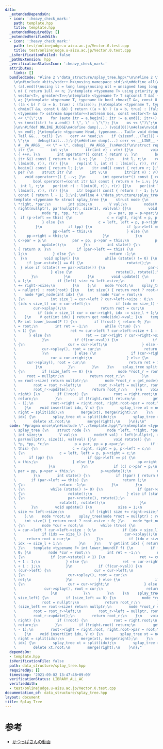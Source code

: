 ```yaml
---
data:
  _extendedDependsOn:
  - icon: ':heavy_check_mark:'
    path: template.hpp
    title: template.hpp
  _extendedRequiredBy: []
  _extendedVerifiedWith:
  - icon: ':heavy_check_mark:'
    path: test/onlinejudge.u-aizu.ac.jp/Vector.0.test.cpp
    title: test/onlinejudge.u-aizu.ac.jp/Vector.0.test.cpp
  _isVerificationFailed: false
  _pathExtension: hpp
  _verificationStatusIcon: ':heavy_check_mark:'
  attributes:
    links: []
  bundledCode: "#line 2 \"data_structure/splay_tree.hpp\"\n\n#line 2 \"template.hpp\"\
    \n\n#include <bits/stdc++.h>\nusing namespace std;\n\n#define all(a) (a).begin(),\
    \ (a).end()\nusing ll = long long;\nusing ull = unsigned long long;\null bit(int\
    \ n) { return 1ull << n; }\ntemplate <typename T> using priority_queue_rev = priority_queue<T,\
    \ vector<T>, greater<T>>;\ntemplate <typename T> T sq(const T &a) { return a *\
    \ a; }\ntemplate <typename T, typename U> bool chmax(T &a, const U &b) { return\
    \ ((a < b) ? (a = b, true) : (false)); }\ntemplate <typename T, typename U> bool\
    \ chmin(T &a, const U &b) { return ((a > b) ? (a = b, true) : (false)); }\ntemplate\
    \ <typename T> ostream &operator<<(ostream &os, const vector<T> &a) {\n    os\
    \ << \"(\";\n    for (auto itr = a.begin(); itr != a.end(); itr++) { os << *itr\
    \ << (next(itr) != a.end() ? \", \" : \"\"); }\n    os << \")\";\n    return os;\n\
    }\n\n#ifdef ONLINE_JUDGE\n#define dump(...) (void(0))\n#else\nvoid debug() { cerr\
    \ << endl; }\ntemplate <typename Head, typename... Tail> void debug(Head &&head,\
    \ Tail &&... tail) {\n    cerr << head;\n    if (sizeof...(Tail)) cerr << \",\
    \ \";\n    debug(tail...);\n}\n#define dump(...) cerr << __LINE__ << \": \" <<\
    \ #__VA_ARGS__ << \" = \", debug(__VA_ARGS__)\n#endif\n\nstruct rep {\n    struct\
    \ itr {\n        int v;\n        itr(int v) : v(v) {}\n        void operator++()\
    \ { ++v; }\n        int operator*() const { return v; }\n        bool operator!=(const\
    \ itr &i) const { return v != i.v; }\n    };\n    int l, r;\n    rep(int r) :\
    \ l(min(0, r)), r(r) {}\n    rep(int l, int r) : l(min(l, r)), r(r) {}\n    itr\
    \ begin() const { return l; };\n    itr end() const { return r; };\n};\nstruct\
    \ per {\n    struct itr {\n        int v;\n        itr(int v) : v(v) {}\n    \
    \    void operator++() { --v; }\n        int operator*() const { return v; }\n\
    \        bool operator!=(const itr &i) const { return v != i.v; }\n    };\n  \
    \  int l, r;\n    per(int r) : l(min(0, r)), r(r) {}\n    per(int l, int r) :\
    \ l(min(l, r)), r(r) {}\n    itr begin() const { return r - 1; };\n    itr end()\
    \ const { return l - 1; };\n};\n#line 4 \"data_structure/splay_tree.hpp\"\n\n\
    template <typename V> struct splay_tree {\n    struct node {\n        node *left,\
    \ *right, *par;\n        int size;\n        V val;\n        node(V val) : left(nullptr),\
    \ right(nullptr), par(nullptr), size(1), val(val) {}\n        void rotate() {\n\
    \            node *p, *pp, *c;\n            p = par, pp = p->par;\n          \
    \  if (p->left == this) {\n                c = right, right = p, p->left = c;\n\
    \            } else {\n                c = left, left = p, p->right = c;\n   \
    \         }\n            if (pp) {\n                if (pp->left == p) {\n   \
    \                 pp->left = this;\n                } else {\n               \
    \     pp->right = this;\n                }\n            }\n            if (c)\
    \ c->par = p;\n            par = pp, p->par = this;\n            p->update();\n\
    \            update();\n        }\n        int state() {\n            if (!par)\
    \ { return 0; }\n            if (par->left == this) {\n                return\
    \ 1;\n            } else {\n                return -1;\n            }\n      \
    \  }\n        void splay() {\n            while (state() != 0) {\n           \
    \     if (par->state() == 0) {\n                    rotate();\n              \
    \  } else if (state() == par->state()) {\n                    par->rotate(), rotate();\n\
    \                } else {\n                    rotate(), rotate();\n         \
    \       }\n            }\n        }\n        void update() {\n            size\
    \ = 1;\n            if (left) size += left->size;\n            if (right) size\
    \ += right->size;\n        }\n    };\n    node *root;\n    splay_tree(node *root\
    \ = nullptr) : root(root) {}\n    int size() { return root ? root->size : 0; }\n\
    \    node *get_node(int idx) {\n        node *cur = root;\n        while (true)\
    \ {\n            int size_l = cur->left ? cur->left->size : 0;\n            if\
    \ (idx < size_l) cur = cur->left;\n            if (idx == size_l) {\n        \
    \        cur->splay();\n                return root = cur;\n            }\n  \
    \          if (idx > size_l) cur = cur->right, idx -= size_l + 1;\n        }\n\
    \    }\n    V get(int idx) { return get_node(idx)->val; }\n    template <typename\
    \ F> int lower_bound(F f) {\n        if (!root) { return 0; }\n        node *cur\
    \ = root;\n        int ret = -1;\n        while (true) {\n            if (cur->state()\
    \ < 1) {\n                ret += cur->left ? cur->left->size + 1 : 1;\n      \
    \      } else {\n                ret -= cur->right ? cur->right->size + 1 : 1;\n\
    \            }\n            if (f(cur->val)) {\n                if (cur->left)\
    \ {\n                    cur = cur->left;\n                } else {\n        \
    \            cur->splay(), root = cur;\n                    return ret;\n    \
    \            }\n            } else {\n                if (cur->right) {\n    \
    \                cur = cur->right;\n                } else {\n               \
    \     cur->splay(), root = cur;\n                    return ret + 1;\n       \
    \         }\n            }\n        }\n    }\n    splay_tree split(int size_left)\
    \ {\n        if (size_left == 0) {\n            node *root_r = root;\n       \
    \     root = nullptr;\n            return root_r;\n        }\n        if (size_left\
    \ == root->size) return nullptr;\n        node *root_r = get_node(size_left);\n\
    \        root = root_r->left;\n        root_r->left = nullptr, root->par = nullptr;\n\
    \        root_r->update();\n        return root_r;\n    }\n    void merge(splay_tree\
    \ right) {\n        if (!root) {\n            root = right.root;\n           \
    \ return;\n        }\n        if (!right.root) return;\n        get_node(root->size\
    \ - 1);\n        root->right = right.root, right.root->par = root;\n        root->update();\n\
    \    }\n    void insert(int idx, V x) {\n        splay_tree xt = new node(x),\
    \ right = split(idx);\n        merge(xt), merge(right);\n    }\n    void erase(int\
    \ idx) {\n        splay_tree xt = split(idx);\n        splay_tree right = xt.split(1);\n\
    \        delete xt.root;\n        merge(right);\n    }\n};\n"
  code: "#pragma once\n\n#include \"../template.hpp\"\n\ntemplate <typename V> struct\
    \ splay_tree {\n    struct node {\n        node *left, *right, *par;\n       \
    \ int size;\n        V val;\n        node(V val) : left(nullptr), right(nullptr),\
    \ par(nullptr), size(1), val(val) {}\n        void rotate() {\n            node\
    \ *p, *pp, *c;\n            p = par, pp = p->par;\n            if (p->left ==\
    \ this) {\n                c = right, right = p, p->left = c;\n            } else\
    \ {\n                c = left, left = p, p->right = c;\n            }\n      \
    \      if (pp) {\n                if (pp->left == p) {\n                    pp->left\
    \ = this;\n                } else {\n                    pp->right = this;\n \
    \               }\n            }\n            if (c) c->par = p;\n           \
    \ par = pp, p->par = this;\n            p->update();\n            update();\n\
    \        }\n        int state() {\n            if (!par) { return 0; }\n     \
    \       if (par->left == this) {\n                return 1;\n            } else\
    \ {\n                return -1;\n            }\n        }\n        void splay()\
    \ {\n            while (state() != 0) {\n                if (par->state() == 0)\
    \ {\n                    rotate();\n                } else if (state() == par->state())\
    \ {\n                    par->rotate(), rotate();\n                } else {\n\
    \                    rotate(), rotate();\n                }\n            }\n \
    \       }\n        void update() {\n            size = 1;\n            if (left)\
    \ size += left->size;\n            if (right) size += right->size;\n        }\n\
    \    };\n    node *root;\n    splay_tree(node *root = nullptr) : root(root) {}\n\
    \    int size() { return root ? root->size : 0; }\n    node *get_node(int idx)\
    \ {\n        node *cur = root;\n        while (true) {\n            int size_l\
    \ = cur->left ? cur->left->size : 0;\n            if (idx < size_l) cur = cur->left;\n\
    \            if (idx == size_l) {\n                cur->splay();\n           \
    \     return root = cur;\n            }\n            if (idx > size_l) cur = cur->right,\
    \ idx -= size_l + 1;\n        }\n    }\n    V get(int idx) { return get_node(idx)->val;\
    \ }\n    template <typename F> int lower_bound(F f) {\n        if (!root) { return\
    \ 0; }\n        node *cur = root;\n        int ret = -1;\n        while (true)\
    \ {\n            if (cur->state() < 1) {\n                ret += cur->left ? cur->left->size\
    \ + 1 : 1;\n            } else {\n                ret -= cur->right ? cur->right->size\
    \ + 1 : 1;\n            }\n            if (f(cur->val)) {\n                if\
    \ (cur->left) {\n                    cur = cur->left;\n                } else\
    \ {\n                    cur->splay(), root = cur;\n                    return\
    \ ret;\n                }\n            } else {\n                if (cur->right)\
    \ {\n                    cur = cur->right;\n                } else {\n       \
    \             cur->splay(), root = cur;\n                    return ret + 1;\n\
    \                }\n            }\n        }\n    }\n    splay_tree split(int\
    \ size_left) {\n        if (size_left == 0) {\n            node *root_r = root;\n\
    \            root = nullptr;\n            return root_r;\n        }\n        if\
    \ (size_left == root->size) return nullptr;\n        node *root_r = get_node(size_left);\n\
    \        root = root_r->left;\n        root_r->left = nullptr, root->par = nullptr;\n\
    \        root_r->update();\n        return root_r;\n    }\n    void merge(splay_tree\
    \ right) {\n        if (!root) {\n            root = right.root;\n           \
    \ return;\n        }\n        if (!right.root) return;\n        get_node(root->size\
    \ - 1);\n        root->right = right.root, right.root->par = root;\n        root->update();\n\
    \    }\n    void insert(int idx, V x) {\n        splay_tree xt = new node(x),\
    \ right = split(idx);\n        merge(xt), merge(right);\n    }\n    void erase(int\
    \ idx) {\n        splay_tree xt = split(idx);\n        splay_tree right = xt.split(1);\n\
    \        delete xt.root;\n        merge(right);\n    }\n};"
  dependsOn:
  - template.hpp
  isVerificationFile: false
  path: data_structure/splay_tree.hpp
  requiredBy: []
  timestamp: '2021-09-02 13:47:48+09:00'
  verificationStatus: LIBRARY_ALL_AC
  verifiedWith:
  - test/onlinejudge.u-aizu.ac.jp/Vector.0.test.cpp
documentation_of: data_structure/splay_tree.hpp
layout: document
title: Splay Tree
---
```


# 参考
- [かつっぱさんの動画](https://www.youtube.com/watch?v=M6LcINhgXeM&t=0s)